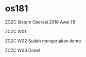 # os181
ZCZC Sistem Operasi 2018 Awal (1)

ZCZC W01

ZCZC W02 Sudah mengerjakan demo

ZCZC W03 Done! 
